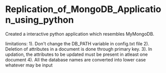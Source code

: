 # Replication_of_MongoDB_Application_using_python

Created a interactive python application which resembles MyMongoDB.

limitations:
1). Don't change the DB_PATH variable in config.txt file
2). Deletion of attributes in a document is done through primary key.
3). In updation, the attributes to be updated must be present in atleast one document
4). All the database names are converted into lower case whatever may be input
  
